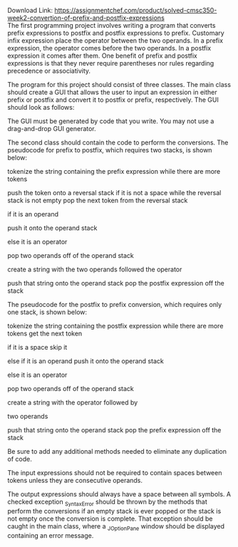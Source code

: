 Download Link: https://assignmentchef.com/product/solved-cmsc350-week2-convertion-of-prefix-and-postfix-expressions
<br>
The first programming project involves writing a program that converts prefix expressions to postfix and postfix expressions to prefix. Customary infix expression place the operator between the two operands. In a prefix expression, the operator comes before the two operands. In a postfix expression it comes after them. One benefit of prefix and postfix expressions is that they never require parentheses nor rules regarding precedence or associativity.

The program for this project should consist of three classes. The main class should create a GUI that allows the user to input an expression in either prefix or postfix and convert it to postfix or prefix, respectively. The GUI should look as follows:




The GUI must be generated by code that you write. You may not use a drag-and-drop GUI generator.

The second class should contain the code to perform the conversions. The pseudocode for prefix to postfix, which requires two stacks, is shown below:

tokenize the string containing the prefix expression while there are more tokens

push the token onto a reversal stack if it is not a space while the reversal stack is not empty      pop the next token from the reversal stack

if it is an operand

push it onto the operand stack

else it is an operator

pop two operands off of the operand stack

create a string with the two operands followed            the operator

push that string onto the operand stack pop the postfix expression off the stack

The pseudocode for the postfix to prefix conversion, which requires only one stack, is shown below:

tokenize the string containing the postfix expression while there are more tokens      get the next token

if it is a space           skip it

else if it is an operand    push it onto the operand stack

else it is an operator

pop two operands off of the operand stack

create a string with the operator followed by

two operands

push that string onto the operand stack pop the prefix expression off the stack

Be sure to add any additional methods needed to eliminate any duplication of code.

The input expressions should not be required to contain spaces between tokens unless they are consecutive operands.

The output expressions should always have a space between all symbols. A checked exception <sub>SyntaxError</sub> should be thrown by the methods that perform the conversions if an empty stack is ever popped or the stack is not empty once the conversion is complete. That exception should be caught in the main class, where a <sub>JOptionPane</sub> window should be displayed containing an error message.